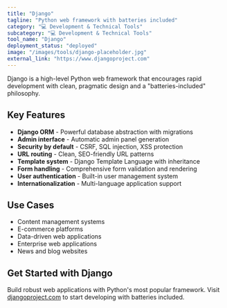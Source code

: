 ```yaml
---
title: "Django"
tagline: "Python web framework with batteries included"
category: "💻 Development & Technical Tools"
subcategory: "💻 Development & Technical Tools"
tool_name: "Django"
deployment_status: "deployed"
image: "/images/tools/django-placeholder.jpg"
external_link: "https://www.djangoproject.com"
---
```

Django is a high-level Python web framework that encourages rapid development with clean, pragmatic design and a "batteries-included" philosophy.

## Key Features

- **Django ORM** - Powerful database abstraction with migrations
- **Admin interface** - Automatic admin panel generation
- **Security by default** - CSRF, SQL injection, XSS protection
- **URL routing** - Clean, SEO-friendly URL patterns
- **Template system** - Django Template Language with inheritance
- **Form handling** - Comprehensive form validation and rendering
- **User authentication** - Built-in user management system
- **Internationalization** - Multi-language application support

## Use Cases

- Content management systems
- E-commerce platforms
- Data-driven web applications
- Enterprise web applications
- News and blog websites

## Get Started with Django

Build robust web applications with Python's most popular framework. Visit [djangoproject.com](https://www.djangoproject.com) to start developing with batteries included.